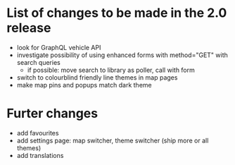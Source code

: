 # List of changes to be made in the 2.0 release
- look for GraphQL vehicle API
- investigate possibility of using enhanced forms with method="GET" with search queries
  - if possible: move search to library as poller, call with form
- switch to colourblind friendly line themes in map pages
- make map pins and popups match dark theme

# Furter changes
- add favourites
- add settings page: map switcher, theme switcher (ship more or all themes)
- add translations